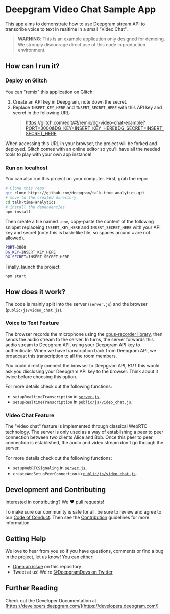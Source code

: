 # Deepgram Video Chat Sample App

This app aims to demonstrate how to use Deepgram stream API to transcribe
voice to text in realtime in a small "Video Chat".

> **WARNING**: This is an example application only designed for demoing. We
> strongly discourage direct use of this code in production environment.

## How can I run it?

### Deploy on Glitch

You can "remix" this application on Glitch:

1. Create an API key in Deepgram, note down the secret.
2. Replace `INSERT_KEY_HERE` and `INSERT_SECRET_HERE`
   with this API key and secret in the following URL:
   > <https://glitch.com/edit/#!/remix/dg-video-chat-example?PORT=3000&DG_KEY=INSERT_KEY_HERE&DG_SECRET=INSERT_SECRET_HERE>

When accessing this URL in your browser, the project will be forked and deployed. Glitch comes with
an online editor so you'll have all the needed tools to play with your own app instance!

### Run on localhost

You can also run this project on your computer. First, grab the repo:

```bash
# Clone this repo
git clone https://github.com/deepgram/talk-time-analytics.git
# move to the created directory
cd talk-time-analytics
# install the dependencies
npm install
```

Then create a file named `.env`, copy-paste the content of the following snippet
replaceing `INSERT_KEY_HERE` and `INSERT_SECRET_HERE` with your API key and secret
(note this is bash-like file, so spaces around `=` are not allowed).

```bash
PORT=3000
DG_KEY=INSERT_KEY_HERE
DG_SECRET=INSERT_SECRET_HERE
```

Finally, launch the project:

```
npm start
```

## How does it work?

The code is mainly split into the server (`server.js`) and the browser (`public/js/video_chat.js`).

### Voice to Text Feature

The browser records the microphone using the [opus-recorder library](https://github.com/chris-rudmin/opus-recorder),
then sends the audio stream to the server. In turns, the server forwards this audio
stream to Deepgram API, using your Deepgram API key to authenticate. When we have
transcription back from Deepgram API, we broadcast this transcription to all the room members.

You could directly connect the browser to Deepgram API, _BUT_ this would ask you disclosing
your Deepgram API key to the browser. Think about it twice before choosing this option.

For more details check out the following functions:

- `setupRealtimeTranscription` in [`server.js`](./server.js),
- `setupRealtimeTranscription` in [`public/js/video_chat.js`](./public/js/video_chat.js).

### Video Chat Feature

The "video chat" feature is implemented through classical WebRTC technology. The server is only
used as a way of establishing a peer to peer connection between two clients Alice and Bob. Once this
peer to peer connection is established, the audio and video stream don't go through the server.

For more details check out the following functions:

- `setupWebRTCSignaling` in [`server.js`](./server.js),
- `createAndSetupPeerConnection` in [`public/js/video_chat.js`](./public/js/video_chat.js).

## Development and Contributing

Interested in contributing? We ❤️ pull requests!

To make sure our community is safe for all, be sure to review and agree to our
[Code of Conduct](./CODE_OF_CONDUCT.md). Then see the
[Contribution](./CONTRIBUTING.md) guidelines for more information.

## Getting Help

We love to hear from you so if you have questions, comments or find a bug in the
project, let us know! You can either:

- [Open an issue](https://github.com/deepgram/video-chat/issues/new) on this repository
- Tweet at us! We're [@DeepgramDevs on Twitter](https://twitter.com/DeepgramDevs)

## Further Reading

Check out the Developer Documentation at [https://developers.deepgram.com/](https://developers.deepgram.com/)
